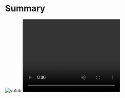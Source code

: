 # Summary

![yutub](https://github.com/dystaSatria/Vuejs/assets/87264688/6f319bc9-d193-438b-a1f2-b7dda865526f)
<video width="320" height="240" controls>
  <source src="https://github.com/dystaSatria/Vuejs/assets/87264688/6f319bc9-d193-438b-a1f2-b7dda865526f)https://github.com/dystaSatria/Vuejs/assets/87264688/6f319bc9-d193-438b-a1f2-b7dda865526f" type="video/mp4">
  Maaf, browser Anda tidak mendukung tag video.
</video>
